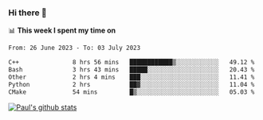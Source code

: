 ### Hi there 👋

📊 **This week I spent my time on**
<!--START_SECTION:waka-->

```txt
From: 26 June 2023 - To: 03 July 2023

C++               8 hrs 56 mins   ████████████▒░░░░░░░░░░░░   49.12 %
Bash              3 hrs 43 mins   █████░░░░░░░░░░░░░░░░░░░░   20.43 %
Other             2 hrs 4 mins    ███░░░░░░░░░░░░░░░░░░░░░░   11.41 %
Python            2 hrs           ██▓░░░░░░░░░░░░░░░░░░░░░░   11.04 %
CMake             54 mins         █▒░░░░░░░░░░░░░░░░░░░░░░░   05.03 %
```

<!--END_SECTION:waka-->


[![Paul's github stats](https://github-readme-stats.vercel.app/api?username=mickeyouyou&theme=dracula&show_icons=true)](https://github.com/anuraghazra/github-readme-stats)
